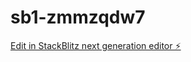 # sb1-zmmzqdw7

[Edit in StackBlitz next generation editor ⚡️](https://stackblitz.com/~/github.com/rinfosat/sb1-zmmzqdw7)